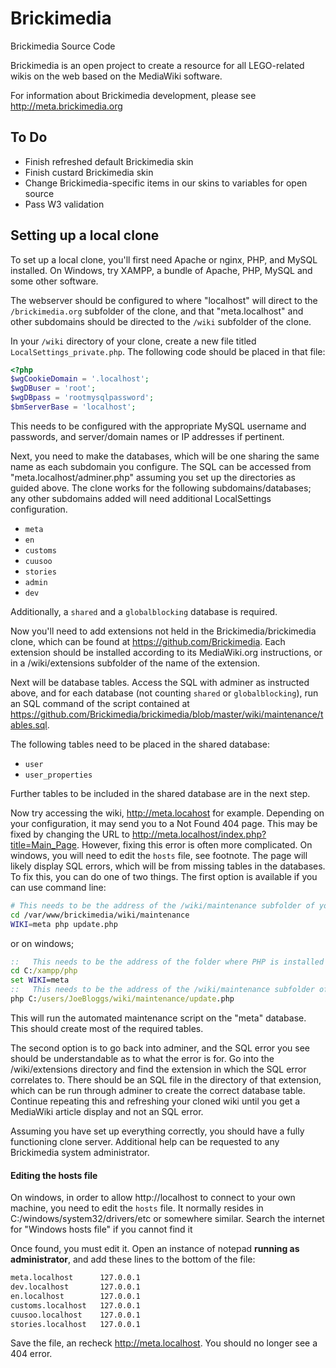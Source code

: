 Brickimedia
===========

Brickimedia Source Code

Brickimedia is an open project to create a resource for all LEGO-related wikis on the web based on the MediaWiki software.

For information about Brickimedia development, please see http://meta.brickimedia.org

To Do
----------
- Finish refreshed default Brickimedia skin
- Finish custard Brickimedia skin
- Change Brickimedia-specific items in our skins to variables for open source
- Pass W3 validation


Setting up a local clone
----------
To set up a local clone, you'll first need Apache or nginx, PHP, and MySQL installed. On Windows, try XAMPP, a bundle of Apache, PHP, MySQL and some other software.

The webserver should be configured to where "localhost" will direct to the ```/brickimedia.org``` subfolder of the clone, and that "meta.localhost" and other subdomains should be directed to the ```/wiki``` subfolder of the clone.

In your ```/wiki``` directory of your clone, create a new file titled ```LocalSettings_private.php```. The following code should be placed in that file:
```php
<?php
$wgCookieDomain = '.localhost';
$wgDBuser = 'root';
$wgDBpass = 'rootmysqlpassword';
$bmServerBase = 'localhost';
```
This needs to be configured with the appropriate MySQL username and passwords, and server/domain names or IP addresses if pertinent.

Next, you need to make the databases, which will be one sharing the same name as each subdomain you configure. The SQL can be accessed from "meta.localhost/adminer.php" assuming you set up the directories as guided above. The clone works for the following subdomains/databases; any other subdomains added will need additional LocalSettings configuration.
- ```meta```
- ```en```
- ```customs```
- ```cuusoo```
- ```stories```
- ```admin```
- ```dev```

Additionally, a ```shared``` and a ```globalblocking``` database is required.

Now you'll need to add extensions not held in the Brickimedia/brickimedia clone, which can be found at https://github.com/Brickimedia. Each extension should be installed according to its MediaWiki.org instructions, or in a /wiki/extensions subfolder of the name of the extension.

Next will be database tables. Access the SQL with adminer as instructed above, and for each database (not counting ```shared``` or ```globalblocking```), run an SQL command of the script contained at https://github.com/Brickimedia/brickimedia/blob/master/wiki/maintenance/tables.sql.

The following tables need to be placed in the shared database:
- ```user```
- ```user_properties```

Further tables to be included in the shared database are in the next step.

Now try accessing the wiki, http://meta.locahost for example. Depending on your configuration, it may send you to a Not Found 404 page. This may be fixed by changing the URL to http://meta.localhost/index.php?title=Main_Page. However, fixing this error is often more complicated. On windows, you will need to edit the ```hosts``` file, see footnote. The page will likely display SQL errors, which will be from missing tables in the databases. To fix this, you can do one of two things. The first option is available if you can use command line:
```sh
# This needs to be the address of the /wiki/maintenance subfolder of your clone
cd /var/www/brickimedia/wiki/maintenance
WIKI=meta php update.php
```
or on windows;
```bat
::   This needs to be the address of the folder where PHP is installed
cd C:/xampp/php
set WIKI=meta
::   This needs to be the address of the /wiki/maintenance subfolder of your clone
php C:/users/JoeBloggs/wiki/maintenance/update.php
```

This will run the automated maintenance script on the "meta" database. This should create most of the required tables.

The second option is to go back into adminer, and the SQL error you see should be understandable as to what the error is for. Go into the /wiki/extensions directory and find the extension in which the SQL error correlates to. There should be an SQL file in the directory of that extension, which can be run through adminer to create the correct database table. Continue repeating this and refreshing your cloned wiki until you get a MediaWiki article display and not an SQL error.

Assuming you have set up everything correctly, you should have a fully functioning clone server. Additional help can be requested to any Brickimedia system administrator.

#### Editing the hosts file

On windows, in order to allow http://localhost to connect to your own machine, you need to edit the ```hosts``` file. It normally resides in C:/windows/system32/drivers/etc or somewhere similar. Search the internet for "Windows hosts file" if you cannot find it

Once found, you must edit it. Open an instance of notepad **running as administrator**, and add these lines to the bottom of the file:
```bat
meta.localhost      127.0.0.1
dev.localhost       127.0.0.1
en.localhost        127.0.0.1
customs.localhost   127.0.0.1
cuusoo.localhost    127.0.0.1
stories.localhost   127.0.0.1
````
Save the file, an recheck http://meta.localhost. You should no longer see a 404 error.
